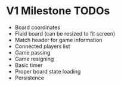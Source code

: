 V1 Milestone TODOs
==================

* Board coordinates
* Fluid board (can be resized to fit screen)
* Match header for game information
* Connected players list
* Game passing
* Game resigning
* Basic timer
* Proper board state loading
* Persistence